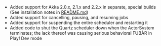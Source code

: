 * Added support for Akka 2.0.x, 2.1.x and 2.2.x in separate, special builds (See installation notes in [README.md](https://github.com/typesafehub/akka-quartz-scheduler/blob/master/README.md#usage))
* Added support for cancelling, pausing, and resuming jobs
* Added support for suspending the entire scheduler and restarting it
* Added code to shut the Quartz scheduler down when the ActorSystem terminates; the lack thereof was causing serious behavioral FUBAR in Play! Dev mode

